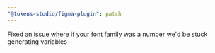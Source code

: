 ```yaml
---
"@tokens-studio/figma-plugin": patch
---
```


Fixed an issue where if your font family was a number we'd be stuck generating variables
